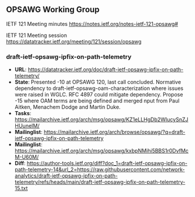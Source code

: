 ## OPSAWG Working Group

IETF 121 Meeting minutes
https://notes.ietf.org/notes-ietf-121-opsawg#

IETF 121 Meeting session
https://datatracker.ietf.org/meeting/121/session/opsawg

### draft-ietf-opsawg-ipfix-on-path-telemetry
* **URL**: https://datatracker.ietf.org/doc/draft-ietf-opsawg-ipfix-on-path-telemetry/
* **State**: Presented -10 at OPSAWG 120, last call concluded. Normative dependency to draft-ietf-opsawg-oam-characterization where issues were raised in WGLC. RFC 4897 could mitigate dependency. Propose -15 where OAM terms are being defined and merged nput from Paul Aitken, Menachem Dodge and Martin Duke.
* **Tasks**: https://mailarchive.ietf.org/arch/msg/opsawg/KZ1eLLHgDb2WIucySnZJHUuneIM/
* **Mailinglist**: https://mailarchive.ietf.org/arch/browse/opsawg/?q=draft-ietf-opsawg-ipfix-on-path-telemetry
* **Mailinglist**: https://mailarchive.ietf.org/arch/msg/opsawg/kxbpNMihi5BBS1r0DvfMcM-U60M/
* **Diff**: https://author-tools.ietf.org/diff?doc_1=draft-ietf-opsawg-ipfix-on-path-telemetry-14&url_2=https://raw.githubusercontent.com/network-analytics/draft-ietf-opsawg-ipfix-on-path-telemetry/refs/heads/main/draft-ietf-opsawg-ipfix-on-path-telemetry-15.txt